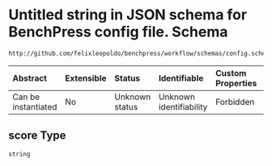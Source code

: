 # Untitled string in JSON schema for BenchPress config file. Schema

```txt
http://github.com/felixleopoldo/benchpress/workflow/schemas/config.schema.json#/definitions/bnlearn_mmhc/properties/score
```



| Abstract            | Extensible | Status         | Identifiable            | Custom Properties | Additional Properties | Access Restrictions | Defined In                                                       |
| :------------------ | :--------- | :------------- | :---------------------- | :---------------- | :-------------------- | :------------------ | :--------------------------------------------------------------- |
| Can be instantiated | No         | Unknown status | Unknown identifiability | Forbidden         | Allowed               | none                | [config.schema.json*](config.schema.json "open original schema") |

## score Type

`string`

